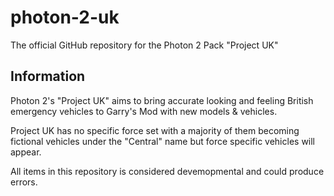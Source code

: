 # photon-2-uk
The official GitHub repository for the Photon 2 Pack "Project UK"

## Information

Photon 2's "Project UK" aims to bring accurate looking and feeling British emergency vehicles to Garry's Mod with new models & vehicles.

Project UK has no specific force set with a majority of them becoming fictional vehicles under the "Central" name but force specific vehicles will appear.

All items in this repository is considered devemopmental and could produce errors.
